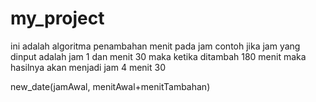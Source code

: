 # my_project
ini adalah algoritma penambahan menit pada jam
contoh jika jam yang dinput adalah jam 1 dan menit 30 maka ketika ditambah 180 menit maka hasilnya akan menjadi jam 4 menit 30

new_date(jamAwal, menitAwal+menitTambahan)

